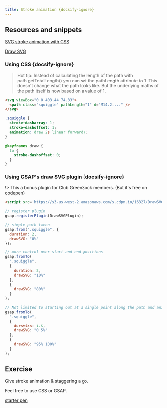 ```yaml
---
title: Stroke animation {docsify-ignore}
---
```


## Resources and snippets

[SVG stroke animation with CSS](https://css-tricks.com/svg-line-animation-works/)

[Draw SVG](https://greensock.com/docs/v3/Plugins/DrawSVGPlugin)

### Using CSS {docsify-ignore}

> Hot tip: Instead of calculating the length of the path with path.getTotalLength() you can set the pathLength attribute to 1. This doesn't change what the path looks like. But the underlying maths of the path itself is now based on a value of 1.

```html
<svg viewBox="0 0 403.44 74.33">
  <path class="squiggle" pathLength="1" d="M14.2...." />
</svg>
```

```css
.squiggle {
  stroke-dasharray: 1;
  stroke-dashoffset: 1;
  animation: draw 2s linear forwards;
}

@keyframes draw {
  to {
    stroke-dashoffset: 0;
  }
}
```

### Using GSAP's draw SVG plugin {docsify-ignore}

!> This a bonus plugin for Club GreenSock members. (But it's free on codepen)

```HTML
<script src='https://s3-us-west-2.amazonaws.com/s.cdpn.io/16327/DrawSVGPlugin3.min.js'></script>
```

```js
// register plugin
gsap.registerPlugin(DrawSVGPlugin);

// simple path tween
gsap.from(".squiggle", {
  duration: 2,
  drawSVG: "0%"
});

// more control over start and end positions
gsap.fromTo(
  ".squiggle",
  {
    duration: 2,
    drawSVG: "10%"
  },
  {
    drawSVG: "80%"
  }
);

// Not limited to starting out at a single point along the path and animating in one direction only
gsap.fromTo(
  ".squiggle",
  {
    duration: 1.5,
    drawSVG: "0 5%"
  },
  {
    drawSVG: "95% 100%"
  }
);
```

## Exercise

Give stroke animation & staggering a go.

Feel free to use CSS or GSAP.

[starter pen](https://codepen.io/svganimationworkshop/pen/poJwdRy?editors=1010)
